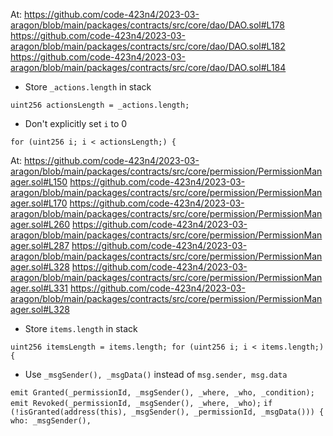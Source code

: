At: https://github.com/code-423n4/2023-03-aragon/blob/main/packages/contracts/src/core/dao/DAO.sol#L178
    https://github.com/code-423n4/2023-03-aragon/blob/main/packages/contracts/src/core/dao/DAO.sol#L182
    https://github.com/code-423n4/2023-03-aragon/blob/main/packages/contracts/src/core/dao/DAO.sol#L184

- Store `_actions.length` in stack

`uint256 actionsLength = _actions.length;`

- Don't explicitly set `i` to 0

`for (uint256 i; i < actionsLength;) {`

At: https://github.com/code-423n4/2023-03-aragon/blob/main/packages/contracts/src/core/permission/PermissionManager.sol#L150
https://github.com/code-423n4/2023-03-aragon/blob/main/packages/contracts/src/core/permission/PermissionManager.sol#L170
https://github.com/code-423n4/2023-03-aragon/blob/main/packages/contracts/src/core/permission/PermissionManager.sol#L260
https://github.com/code-423n4/2023-03-aragon/blob/main/packages/contracts/src/core/permission/PermissionManager.sol#L287
https://github.com/code-423n4/2023-03-aragon/blob/main/packages/contracts/src/core/permission/PermissionManager.sol#L328
https://github.com/code-423n4/2023-03-aragon/blob/main/packages/contracts/src/core/permission/PermissionManager.sol#L331
https://github.com/code-423n4/2023-03-aragon/blob/main/packages/contracts/src/core/permission/PermissionManager.sol#L328

- Store `items.length` in stack

`uint256 itemsLength = items.length;
 for (uint256 i; i < items.length;) {`

- Use `_msgSender(), _msgData()` instead of `msg.sender, msg.data`

`emit Granted(_permissionId, _msgSender(), _where, _who, _condition);`
`emit Revoked(_permissionId, _msgSender(), _where, _who);`
`if (!isGranted(address(this), _msgSender(), _permissionId, _msgData())) {`
`who: _msgSender(),`